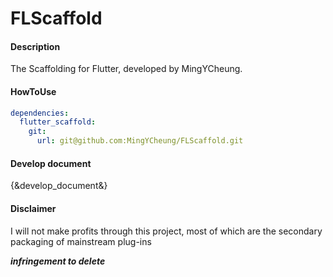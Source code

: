 # FLScaffold

#### Description
The Scaffolding for Flutter, developed by MingYCheung.

#### HowToUse
```yml
dependencies:
  flutter_scaffold:
    git:
      url: git@github.com:MingYCheung/FLScaffold.git
```

#### Develop document
{&develop_document&}

#### Disclaimer
I will not make profits through this project, most of which are the secondary packaging of mainstream plug-ins

***infringement to delete***
